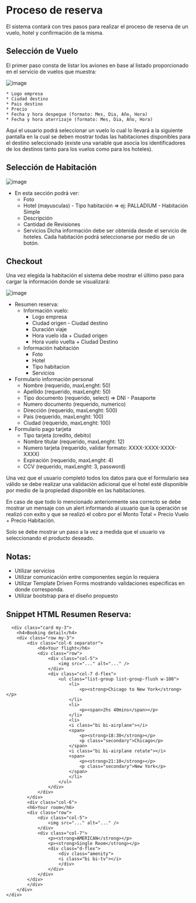 # Proceso de reserva

El sistema contará con tres pasos para realizar el proceso de reserva de un vuelo, hotel y confirmación de la misma.

## Selección de Vuelo

El primer paso consta de listar los aviones en base al listado proporcionado en el servicio de vuelos que muestra:

![image](https://github.com/forstarwars/booking-process/assets/146455539/6e4091f2-9733-44f5-9174-b97ef311e398)


    * Logo empresa
    * Ciudad destino
    * Pais destino
    * Precio
    * Fecha y hora despegue (formato: Mes, Dia, Año, Hora)
    * Fecha y hora aterrizaje (formato: Mes, Dia, Año, Hora)

Aquí el usuario podrá seleccionar un vuelo lo cual lo llevará a la siguiente pantalla en la cual se deben mostrar todas las habitaciones disponibles para el destino seleccionado (existe una variable que asocia los identificadores de los destinos tanto para los vuelos como para los hoteles).

## Selección de Habitación

![image](https://github.com/forstarwars/booking-process/assets/146455539/ff1c0bb5-1074-4b48-8522-c34c0d953d69)


- En esta sección podrá ver:
    * Foto
    * Hotel (mayusculas) - Tipo habitación => ej: PALLADIUM - Habitación Simple
    * Descripción
    * Cantidad de Revisiones
    * Servicios
Dicha información debe ser obtenida desde el servicio de hoteles. Cada habitación podrá seleccionarse por medio de un botón.

## Checkout
Una vez elegida la habitación el sistema debe mostrar el último paso para cargar la información donde se visualizará:

![image](https://github.com/forstarwars/booking-process/assets/146455539/dee531c3-f9c4-4c47-ab90-53963de7b055)

  * Resumen reserva:
    - Información vuelo:
      * Logo empresa
      * Ciudad origen - Ciudad destino
      * Duración viaje
      * Hora vuelo ida + Ciudad origen
      * Hora vuelo vuelta + Ciudad Destino
    - Información habitación
      * Foto
      * Hotel
      * Tipo habitacion
      * Servicios
  * Formulario información personal
    - Nombre (requerido, maxLenght: 50)
    - Apellido (requerido, maxLenght: 50)
    - Tipo documento (requerido, select)
        => DNI - Pasaporte 
    - Numero documento (requerido, numerico)
    - Dirección (requerido, maxLenght: 500)
    - Pais (requerido, maxLenght: 100)
    - Ciudad (requerido, maxLenght: 100)
  * Formulario pago tarjeta
    - Tipo tarjeta (credito, debito)
    - Nombre titular (requerido, maxLenght: 12)
    - Numero tarjeta (requerido, validar formato: XXXX-XXXX-XXXX-XXXX)
    - Expiración (requerido, maxLenght: 4)
    - CCV (requerido, maxLenght: 3, password)

Una vez que el usuario completó todos los datos para que el formulario sea válido se debe realizar una validación adicional que el hotel esté disponible por medio de la propiedad disponible en las habitaciones.

En caso de que todo lo mencionado anteriormente sea correcto se debe mostrar un mensaje con un alert informando al usuario que la operación se realizó con exito y que se realizó el cobro por el Monto Total = Precio Vuelo + Precio Habitación.

Solo se debe mostrar un paso a la vez a medida que el usuario va seleccionando el producto deseado.

## Notas:
  - Utilizar servicios
  - Utilizar comunicación entre componentes según lo requiera
  - Utilizar Template Driven Forms mostrando validaciones especificas en donde corresponda.
  - Utilizar bootstrap para el diseño propuesto

## Snippet HTML Resumen Reserva:

```
  <div class="card my-3">
    <h4>Booking detail</h4>
    <div class="row my-3">
        <div class="col-6 separator">
            <h6>Your flight</h6>
            <div class="row">
                <div class="col-5">
                    <img src="..." alt="..." />
                </div>
                <div class="col-7 d-flex">
                    <ul class="list-group list-group-flush w-100">
                        <li>
                            <p><strong>Chicago to New York</strong></p>
                        </li>
                        <li>
                            <p><span>2hs 40mins</span></p>
                        </li>
                        <li>
                        <i class="bi bi-airplane"></i>
                        <span>
                            <p><strong>18:30</strong></p>
                            <p class="secondary">Chicago</p>
                        </span>
                        <i class="bi bi-airplane rotate"></i>
                        <span>
                            <p><strong>21:10</strong></p>
                            <p class="secondary">New York</p>
                        </span>
                        </li>
                    </ul>
                </div>
            </div>
        </div>
        <div class="col-6">
        <h6>Your room</h6>
        <div class="row">
            <div class="col-5">
                <img src="..." alt="..." />
            </div>
            <div class="col-7">
                <p><strong>AMERICAN</strong></p>
                <p><strong>Single Room</strong></p>
                <div class="d-flex">
                    <div class="amenity">
                    <i class="bi bi-tv"></i>
                    </div>
                </div>
            </div>
        </div>
        </div>
    </div>
</div>
```
